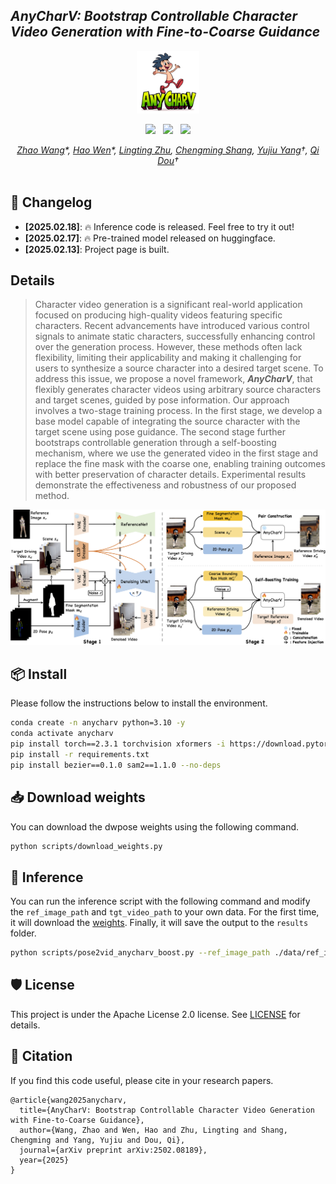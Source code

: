 ## ___***AnyCharV: Bootstrap Controllable Character Video Generation with Fine-to-Coarse Guidance***___

<div align="center">
<img src='assets/favicon.ico' style="height:100px"></img>




 <a href='https://arxiv.org/abs/2502.08189'><img src='https://img.shields.io/badge/arXiv-2502.08189-b31b1b.svg'></a> &nbsp;
 <a href='https://anycharv.github.io'><img src='https://img.shields.io/badge/Project-Page-Green'></a> &nbsp;
 <a href='https://huggingface.co/harriswen/AnyCharV'><img src='https://img.shields.io/badge/%F0%9F%A4%97%20Hugging%20Face-Page-blue'></a>

_[Zhao Wang](https://kyfafyd.wang/)\*, [Hao Wen](https://github.com/wenhao7841)\*, [Lingting Zhu](https://scholar.google.com/citations?user=TPD_P98AAAAJ), [Chengming Shang](), [Yujiu Yang](https://sites.google.com/view/iigroup-thu/about)†, [Qi Dou](https://www.cse.cuhk.edu.hk/~qdou)†_
<br><br>

</div>



## 📝 Changelog
- __[2025.02.18]__: 🔥 Inference code is released. Feel free to try it out!
- __[2025.02.17]__: 🔥 Pre-trained model released on huggingface.
- __[2025.02.13]__: Project page is built.



## Details

> Character video generation is a significant real-world application focused on producing high-quality videos featuring specific characters. Recent advancements have introduced various control signals to animate static characters, successfully enhancing control over the generation process. However, these methods often lack flexibility, limiting their applicability and making it challenging for users to synthesize a source character into a desired target scene. To address this issue, we propose a novel framework, ***AnyCharV***, that flexibly generates character videos using arbitrary source characters and target scenes, guided by pose information. Our approach involves a two-stage training process. In the first stage, we develop a base model capable of integrating the source character with the target scene using pose guidance. The second stage further bootstraps controllable generation through a self-boosting mechanism, where we use the generated video in the first stage and replace the fine mask with the coarse one, enabling training outcomes with better preservation of character details. Experimental results demonstrate the effectiveness and robustness of our proposed method.



<div align="center">
    <a href="https://"><img width="1000px" height="auto" src="assets/framework.png"></a>
</div>

## 📦 Install

Please follow the instructions below to install the environment.

```bash
conda create -n anycharv python=3.10 -y
conda activate anycharv
pip install torch==2.3.1 torchvision xformers -i https://download.pytorch.org/whl/cu118/
pip install -r requirements.txt
pip install bezier==0.1.0 sam2==1.1.0 --no-deps
```

## 📥 Download weights

You can download the dwpose weights using the following command.

```bash
python scripts/download_weights.py
```

## 🚀 Inference

You can run the inference script with the following command and modify the `ref_image_path` and `tgt_video_path` to your own data. For the first time, it will download the [weights](https://huggingface.co/harriswen/AnyCharV). Finally, it will save the output to the `results` folder.

```bash
python scripts/pose2vid_anycharv_boost.py --ref_image_path ./data/ref_images/actorhq_A7S1.jpg --tgt_video_path ./data/tgt_videos/dance_indoor_1.mp4
```

## 🛡️ License

This project is under the Apache License 2.0 license. See [LICENSE](LICENSE) for details.

## 📝 Citation

If you find this code useful, please cite in your research papers.
```
@article{wang2025anycharv,
  title={AnyCharV: Bootstrap Controllable Character Video Generation with Fine-to-Coarse Guidance},
  author={Wang, Zhao and Wen, Hao and Zhu, Lingting and Shang, Chengming and Yang, Yujiu and Dou, Qi},
  journal={arXiv preprint arXiv:2502.08189},
  year={2025}
}
```
